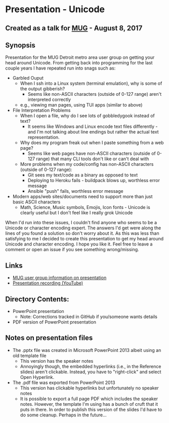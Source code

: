 # Presentation - Unicode
## Created as a talk for [MUG](http://www.mug.org) - August 8, 2017

## Synopsis
Presentation for the MUG Detroit metro area user group on getting your head around Unicode.  From getting back into programming for the last couple years I have repeated run into snags such as:
* Garbled Ouput
  * When I ssh into a Linux system (terminal emulation), why is some of the output gibberish?
    * Seems like non-ASCII characters (outside of 0-127 range) aren't interpreted correctly
  * e.g., viewing man pages, using TUI apps (similar to above)
* File Interpretation Problems
  * When I open a file, why do I see lots of gobbledygook instead of text?
    * It seems like Windows and Linux encode text files differently - and I'm not talking about line endings but rather the actual text representation.
  * Why does my program freak out when I paste something from a web page?
    * Seems like web pages have non-ASCII characters (outside of 0-127 range) that many CLI tools don't like or can't deal with
  * More problems when my code/config has non-ASCII characters (outside of 0-127 range):
    * Git sees my text/code as a binary as opposed to text
    * Deploying to Heroku fails - buildpack blows up, worthless error message
    * Ansible "push" fails, worthless error message
* Modern apps/web sites/documents need to support more than just basic ASCII characters
  * Math, Science, Music symbols, Emojis, Icon fonts - Unicode is clearly useful but I don't feel like I really grok Unicode

When I'd run into these issues, I couldn't find anyone who seems to be a Unicode or character encoding expert.  The answers I'd get were along the lines of you found a solution so don't worry about it.  As this was less than satisfying to me I decided to create this presentation to get my head around Unicode and character encoding.  I hope you like it.  Feel free to leave a comment or open an issue if you see something wrong/missing.

## Links
* [MUG user group information on presentation](http://www.mug.org/2017/07/august-8th-2017-mug-meeting/)
* [Presentation recording (YouTube)](https://www.youtube.com/watch?v=ONf1x7pOZNg)

## Directory Contents:
* PowerPoint presentation
    * Note:  Corrections tracked in GitHub if you/someone wants details
* PDF version of PowerPoint presentation

## Notes on presentation files
* The .pptx file was created in Microsoft PowerPoint 2013 albeit using an old template file
  * This version has the speaker notes
  * Annoyingly though, the embedded hyperlinks (i.e., in the Reference slides) aren't clickable.  Instead, you have to "right-click" and select Open Hyperlink.
* The .pdf file was exported from PowerPoint 2013
  * This version has clickable hyperlinks but unfortunately no speaker notes
  * It is possible to export a full page PDF which includes the speaker notes.  However, the template I'm using has a bunch of cruft that it puts in there.  In order to publish this version of the slides I'd have to do some cleanup.  Perhaps in the future...
